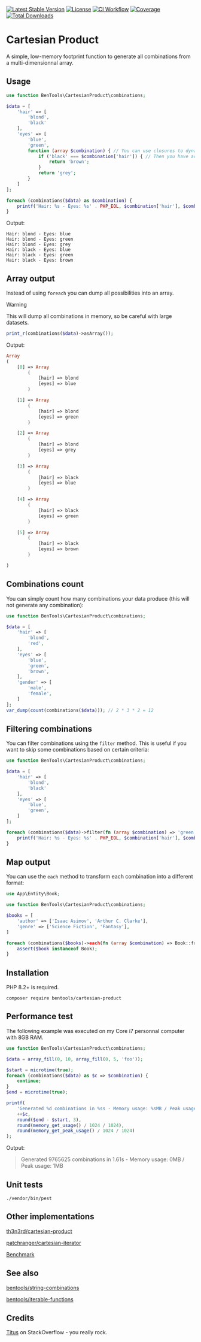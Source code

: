 [![Latest Stable Version](https://poser.pugx.org/bentools/cartesian-product/v/stable)](https://packagist.org/packages/bentools/cartesian-product)
[![License](https://poser.pugx.org/bentools/cartesian-product/license)](https://packagist.org/packages/bentools/cartesian-product)
[![CI Workflow](https://github.com/bpolaszek/cartesian-product/actions/workflows/ci-workflow.yml/badge.svg)](https://github.com/bpolaszek/cartesian-product/actions/workflows/ci-workflow.yml)
[![Coverage](https://codecov.io/gh/bpolaszek/cartesian-product/branch/master/graph/badge.svg?token=3CF5QH0CKG)](https://codecov.io/gh/bpolaszek/cartesian-product)
[![Total Downloads](https://poser.pugx.org/bentools/cartesian-product/downloads)](https://packagist.org/packages/bentools/cartesian-product)

# Cartesian Product

A simple, low-memory footprint function to generate all combinations from a multi-dimensionnal array.

Usage
-------

```php
use function BenTools\CartesianProduct\combinations;

$data = [
    'hair' => [
        'blond',
        'black'
    ],
    'eyes' => [
        'blue',
        'green',
        function (array $combination) { // You can use closures to dynamically generate possibilities
            if ('black' === $combination['hair']) { // Then you have access to the current combination being built
                return 'brown';
            }
            return 'grey';
        }
    ]
];

foreach (combinations($data) as $combination) {
    printf('Hair: %s - Eyes: %s' . PHP_EOL, $combination['hair'], $combination['eyes']);
}
```

Output:
```
Hair: blond - Eyes: blue
Hair: blond - Eyes: green
Hair: blond - Eyes: grey
Hair: black - Eyes: blue
Hair: black - Eyes: green
Hair: black - Eyes: brown
```

Array output
------------

Instead of using `foreach` you can dump all possibilities into an array.

> [!WARNING]
> This will dump all combinations in memory, so be careful with large datasets.

```php
print_r(combinations($data)->asArray());
```

Output:
```php
Array
(
    [0] => Array
        (
            [hair] => blond
            [eyes] => blue
        )

    [1] => Array
        (
            [hair] => blond
            [eyes] => green
        )

    [2] => Array
        (
            [hair] => blond
            [eyes] => grey
        )

    [3] => Array
        (
            [hair] => black
            [eyes] => blue
        )

    [4] => Array
        (
            [hair] => black
            [eyes] => green
        )

    [5] => Array
        (
            [hair] => black
            [eyes] => brown
        )

)
```

Combinations count
------------------

You can simply count how many combinations your data produce (this will not generate any combination):

```php
use function BenTools\CartesianProduct\combinations;

$data = [
    'hair' => [
        'blond',
        'red',
    ],
    'eyes' => [
        'blue',
        'green',
        'brown',
    ],
    'gender' => [
        'male',
        'female',
    ]
];
var_dump(count(combinations($data))); // 2 * 3 * 2 = 12
```

Filtering combinations
----------------------

You can filter combinations using the `filter` method. This is useful if you want to skip some combinations based on certain criteria:

```php
use function BenTools\CartesianProduct\combinations;

$data = [
    'hair' => [
        'blond',
        'black'
    ],
    'eyes' => [
        'blue',
        'green',
    ]
];

foreach (combinations($data)->filter(fn (array $combination) => 'green' !== $combination['eyes']) as $combination) {
    printf('Hair: %s - Eyes: %s' . PHP_EOL, $combination['hair'], $combination['eyes']);
}
```

Map output
----------

You can use the `each` method to transform each combination into a different format:

```php
use App\Entity\Book;

use function BenTools\CartesianProduct\combinations;

$books = [
    'author' => ['Isaac Asimov', 'Arthur C. Clarke'],
    'genre' => ['Science Fiction', 'Fantasy'],
]

foreach (combinations($books)->each(fn (array $combination) => Book::fromArray($combination)) as $book) {
    assert($book instanceof Book);
}
```

Installation
------------

PHP 8.2+ is required.
```
composer require bentools/cartesian-product
```

Performance test
----------------
The following example was executed on my Core i7 personnal computer with 8GB RAM.

```php
use function BenTools\CartesianProduct\combinations;

$data = array_fill(0, 10, array_fill(0, 5, 'foo'));

$start = microtime(true);
foreach (combinations($data) as $c => $combination) {
    continue;
}
$end = microtime(true);

printf(
    'Generated %d combinations in %ss - Memory usage: %sMB / Peak usage: %sMB',
    ++$c,
    round($end - $start, 3),
    round(memory_get_usage() / 1024 / 1024),
    round(memory_get_peak_usage() / 1024 / 1024)
);
```

Output:
> Generated 9765625 combinations in 1.61s - Memory usage: 0MB / Peak usage: 1MB

Unit tests
----------
```
./vendor/bin/pest
```


Other implementations
---------------------

[th3n3rd/cartesian-product](https://github.com/th3n3rd/cartesian-product)

[patchranger/cartesian-iterator](https://github.com/PatchRanger/cartesian-iterator)

[Benchmark](https://github.com/PatchRanger/php-cartesian-benchmark)


See also
--------

[bentools/string-combinations](https://github.com/bpolaszek/string-combinations)

[bentools/iterable-functions](https://github.com/bpolaszek/php-iterable-functions)



Credits
-------
[Titus](https://stackoverflow.com/a/39174062) on StackOverflow - you really rock.
